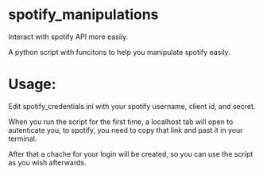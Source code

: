 # spotify_manipulations

Interact with spotify API more easily.

A python script with funcitons to help you manipulate spotify easily.

# Usage:

Edit spotify_credentials.ini with your spotify username, client id, and secret.

When you run the script for the first time, a localhost tab will open to autenticate you, to spotify, you need to copy that link and past it in your terminal.

After that a chache for your login will be created, so you can use the script as you wish afterwards.



